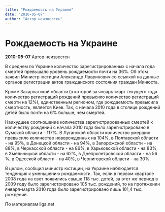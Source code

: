 ```yaml
---
title: "Рождаемость на Украине"
date: "2010-05-07"
author: "Автор неизвестен"
---
```


# Рождаемость на Украине

**2010-05-07** Автор неизвестен

В среднем по Украине количество зарегистрированных с начала года смертей превышало уровень рождаемости почти на 36%. Об этом заявил Министр юстиции Александр Лавринович со ссылкой на данные органов регистрации актов гражданского состояния граждан Минюста.

Кроме Закарпатской области (в которой за январь-март текущего года количество регистраций рождений превысило количество регистраций смерти на 12%), единственным регионом, где рождаемость превысила смертность, является Киев. Так, с начала 2010 года в столице рождений детей было почти на 6% больше, чем смертей.

Наихудшее соотношение количества зарегистрированных смертей к количеству рождений с начала 2010 года было зарегистрировано в Сумской области - 117%. В Луганской области количество умерших превысило количество новорожденных на 104%, в Полтавской области - на 95%, в Донецкой области - на 94%, в Запорожской области - на 88%, в Черкасской области - на 86%, в Харьковской области - на 83%, в Хмельницкой области - на 62%, в Днепропетровской области - на 56 %, в Одесской области - на 40%, в Черниговской области - на 30%.

В целом, сообщил министр юстиции, на Украине наблюдается тенденция к уменьшению рождаемости. Так, если в первом квартале 2008 года на свет появились свыше 118 тыс. детей, за этот же период в 2009 году было зарегистрировано 105 тыс. рождений, то на протяжении января-марта 2010 года было зарегистрировано лишь 101,4 тыс. рождений.

По материалам liga.net